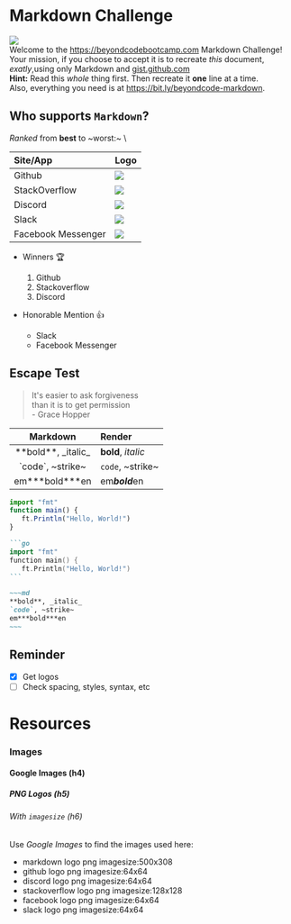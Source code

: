 # Markdown Challenge

![](https://codekitapp.com/images/help/free-markdown-icon@2x.png) \
Welcome to the https://beyondcodebootcamp.com Markdown Challenge! \
Your mission, if you choose to accept it is to recreate _this_ document, _exatly_,using only Markdown and [gist.github.com]() \
**Hint:** Read this _whole_ thing first. Then recreate it **one** line at a time. \
Also, everything you need is at https://bit.ly/beyondcode-markdown.

## Who supports `Markdown`?

_Ranked_ from **best** to ~worst:~ \

| **Site/App** | **Logo** |
| :--- | :--- |
| Github | ![](https://images.sftcdn.net/images/t_app-logo-l,f_auto/p/2a7ef5b4-9a66-11e6-ada3-00163ed833e7/4242369951/github-github-logo.png) |
| StackOverflow | ![](https://cdn.iconscout.com/icon/free/png-128/stackoverflow-286085.png) |
| Discord | ![](https://images.sftcdn.net/images/t_app-logo-l,f_auto/p/db78765c-6e9a-4355-95d6-8b68b09d004c/2051679261/discord-icon.png) |
| Slack | ![](https://images.sftcdn.net/images/t_app-logo-l,f_auto/p/cb832fa4-9b4f-11e6-8d2a-00163ed833e7/4109720515/slack-appIcon_desktop.png) |
| Facebook Messenger | ![](https://screenshots.dgtcdn.net/images/t_app-logo-l,f_auto,dpr_auto/p/c2987150-9b64-11e6-baaa-00163ec9f5fa/4020520298/facebook-messenger-logo.jpg) |

* Winners :trophy:
  1. Github
  2. Stackoverflow
  3. Discord

* Honorable Mention :+1:
  * Slack
  * Facebook Messenger

## Escape Test

> It's easier to ask forgiveness \
> than it is to get permission \
> \- Grace Hopper

| **Markdown** | **Render** |
| :----: | :--- |
| \*\*bold\*\*, \_italic\_ | **bold**, _italic_ |
| \`code\`, \~strike\~ | `code`, ~strike~ |
|em\*\*\*bold\*\*\*en |em***bold***en |

```javascript
import "fmt"
function main() {
   ft.Println("Hello, World!")
}
```

~~~md
```go
import "fmt"
function main() {
   ft.Println("Hello, World!")
```
~~~

```md
~~~md
**bold**, _italic_
`code`, ~strike~
em***bold***en
~~~
```

## Reminder

- [x] Get logos
- [ ] Check spacing, styles, syntax, etc

# Resources

### Images

#### Google Images (h4)

##### PNG Logos (h5)

###### With `imagesize` (h6)

Use _Google Images_ to find the images used here:

* markdown logo png imagesize:500x308
* github logo png imagesize:64x64
* discord logo png imagesize:64x64
* stackoverflow logo png imagesize:128x128
* facebook logo png imagesize:64x64
* slack logo png imagesize:64x64